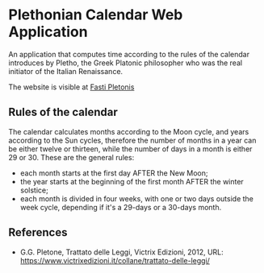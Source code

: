 # Plethonian Calendar Web Application

An application that computes time according to the rules of the calendar
introduces by Pletho, the Greek Platonic philosopher who was the real initiator
of the Italian Renaissance.

The website is visible at [Fasti Pletonis](https://fastipletonis.eu)

## Rules of the calendar
The calendar calculates months according to the Moon cycle, and years according
to the Sun cycles, therefore the number of months in a year can be either
twelve or thirteen, while the number of days in a month is either 29 or 30.
These are the general rules:

- each month starts at the first day AFTER the New Moon;
- the year starts at the beginning of the first month AFTER the winter solstice;
- each month is divided in four weeks, with one or two days outside the week
cycle, depending if it's a 29-days or a 30-days month.

## References

-  G.G. Pletone, Trattato delle Leggi, Victrix Edizioni, 2012, URL: https://www.victrixedizioni.it/collane/trattato-delle-leggi/
